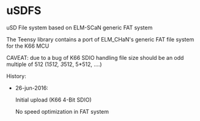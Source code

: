 # uSDFS
uSD File system based on ELM-SCaN generic FAT system

The Teensy library contains a port of ELM_CHaN's generic FAT file system for the K66 MCU 

CAVEAT: due to a bug of K66 SDIO handling file size should be an odd multiple of 512 (1*512, 3*512, 5*512, ....)


History:
- 26-jun-2016: 

    Initial upload (K66 4-Bit SDIO)

    No speed optimization in FAT system


